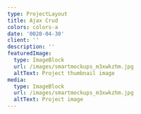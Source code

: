 ```yaml
---
type: ProjectLayout
title: Ajax Crud
colors: colors-a
date: '0020-04-30'
client: ''
description: ''
featuredImage:
  type: ImageBlock
  url: /images/smartmockups_m3xwkzhm.jpg
  altText: Project thumbnail image
media:
  type: ImageBlock
  url: /images/smartmockups_m3xwkzhm.jpg
  altText: Project image
---
```

